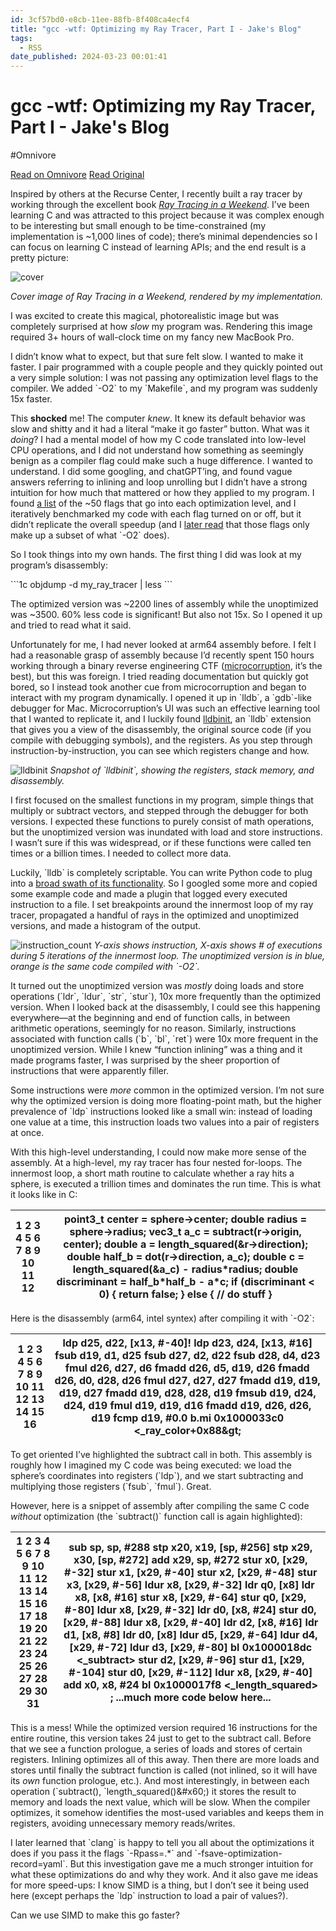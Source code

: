 ```yaml
---
id: 3cf57bd0-e8cb-11ee-88fb-8f408ca4ecf4
title: "gcc -wtf: Optimizing my Ray Tracer, Part I - Jake's Blog"
tags:
  - RSS
date_published: 2024-03-23 00:01:41
---
```


# gcc -wtf: Optimizing my Ray Tracer, Part I - Jake's Blog
#Omnivore

[Read on Omnivore](https://omnivore.app/me/gcc-wtf-optimizing-my-ray-tracer-part-i-jake-s-blog-18e69806eaa)
[Read Original](https://www.jakef.science/posts/gcc-wtf/)



Inspired by others at the Recurse Center, I recently built a ray tracer by working through the excellent book _[Ray Tracing in a Weekend](https:&#x2F;&#x2F;raytracing.github.io&#x2F;books&#x2F;RayTracingInOneWeekend.html)_. I’ve been learning C and was attracted to this project because it was complex enough to be interesting but small enough to be time-constrained (my implementation is \~1,000 lines of code); there’s minimal dependencies so I can focus on learning C instead of learning APIs; and the end result is a pretty picture:

![cover](https:&#x2F;&#x2F;proxy-prod.omnivore-image-cache.app&#x2F;0x0,spvnfz8qZgHjm-3z9jCjiI0Ix5y_FF3FCVeQcWzjN8d0&#x2F;https:&#x2F;&#x2F;www.jakef.science&#x2F;posts&#x2F;gcc-wtf&#x2F;cover.png)

_Cover image of Ray Tracing in a Weekend, rendered by my implementation._

I was excited to create this magical, photorealistic image but was completely surprised at how _slow_ my program was. Rendering this image required 3+ hours of wall-clock time on my fancy new MacBook Pro.

I didn’t know what to expect, but that sure felt slow. I wanted to make it faster. I pair programmed with a couple people and they quickly pointed out a very simple solution: I was not passing any optimization level flags to the compiler. We added &#x60;-O2&#x60; to my &#x60;Makefile&#x60;, and my program was suddenly 15x faster.

This **shocked** me! The computer _knew_. It knew its default behavior was slow and shitty and it had a literal “make it go faster” button. What was it _doing_? I had a mental model of how my C code translated into low-level CPU operations, and I did not understand how something as seemingly benign as a compiler flag could make such a huge difference. I wanted to understand. I did some googling, and chatGPT’ing, and found vague answers referring to inlining and loop unrolling but I didn’t have a strong intuition for how much that mattered or how they applied to my program. I found [a list](https:&#x2F;&#x2F;gcc.gnu.org&#x2F;onlinedocs&#x2F;gcc&#x2F;Optimize-Options.html) of the \~50 flags that go into each optimization level, and I iteratively benchmarked my code with each flag turned on or off, but it didn’t replicate the overall speedup (and I [later read](https:&#x2F;&#x2F;stackoverflow.com&#x2F;questions&#x2F;60386091&#x2F;what-exactly-is-the-difference-between-various-optimization-levels-in-gcc-g) that those flags only make up a subset of what &#x60;-O2&#x60; does).

So I took things into my own hands. The first thing I did was look at my program’s disassembly:

&#x60;&#x60;&#x60;1c
objdump -d my_ray_tracer | less
&#x60;&#x60;&#x60;

The optimized version was \~2200 lines of assembly while the unoptimized was \~3500\. 60% less code is significant! But also not 15x. So I opened it up and tried to read what it said.

Unfortunately for me, I had never looked at arm64 assembly before. I felt I had a reasonable grasp of assembly because I’d recently spent 150 hours working through a binary reverse engineering CTF ([microcorruption](https:&#x2F;&#x2F;microcorruption.com&#x2F;), it’s the best), but this was foreign. I tried reading documentation but quickly got bored, so I instead took another cue from microcorruption and began to interact with my program dynamically. I opened it up in &#x60;lldb&#x60;, a &#x60;gdb&#x60;\-like debugger for Mac. Microcorruption’s UI was such an effective learning tool that I wanted to replicate it, and I luckily found [lldbinit](https:&#x2F;&#x2F;github.com&#x2F;gdbinit&#x2F;lldbinit), an &#x60;lldb&#x60; extension that gives you a view of the disassembly, the original source code (if you compile with debugging symbols), and the registers. As you step through instruction-by-instruction, you can see which registers change and how.

![lldbinit](https:&#x2F;&#x2F;proxy-prod.omnivore-image-cache.app&#x2F;0x0,sfSR-gm4zmIyCEuC6TEYs1iAYYhsYBPsoX3RT5LorU6Q&#x2F;https:&#x2F;&#x2F;www.jakef.science&#x2F;posts&#x2F;gcc-wtf&#x2F;lldbinit.png) _Snapshot of &#x60;lldbinit&#x60;, showing the registers, stack memory, and disassembly._

I first focused on the smallest functions in my program, simple things that multiply or subtract vectors, and stepped through the debugger for both versions. I expected these functions to purely consist of math operations, but the unoptimized version was inundated with load and store instructions. I wasn’t sure if this was widespread, or if these functions were called ten times or a billion times. I needed to collect more data.

Luckily, &#x60;lldb&#x60; is completely scriptable. You can write Python code to plug into a [broad swath of its functionality](https:&#x2F;&#x2F;lldb.llvm.org&#x2F;use&#x2F;python-reference.html). So I googled some more and copied some example code and made a plugin that logged every executed instruction to a file. I set breakpoints around the innermost loop of my ray tracer, propagated a handful of rays in the optimized and unoptimized versions, and made a histogram of the output.

![instruction_count](https:&#x2F;&#x2F;proxy-prod.omnivore-image-cache.app&#x2F;0x0,sFkEByMCQabfqDFm45jYBNroL9Q46LWgFQpYODfoKED0&#x2F;https:&#x2F;&#x2F;www.jakef.science&#x2F;posts&#x2F;gcc-wtf&#x2F;instruction_count.png) _Y-axis shows instruction, X-axis shows # of executions during 5 iterations of the innermost loop. The unoptimized version is in blue, orange is the same code compiled with &#x60;-O2&#x60;._

It turned out the unoptimized version was _mostly_ doing loads and store operations (&#x60;ldr&#x60;, &#x60;ldur&#x60;, &#x60;str&#x60;, &#x60;stur&#x60;), 10x more frequently than the optimized version. When I looked back at the disassembly, I could see this happening everywhere—at the beginning and end of function calls, in between arithmetic operations, seemingly for no reason. Similarly, instructions associated with function calls (&#x60;b&#x60;, &#x60;bl&#x60;, &#x60;ret&#x60;) were 10x more frequent in the unoptimized version. While I knew “function inlining” was a thing and it made programs faster, I was surprised by the sheer proportion of instructions that were apparently filler.

Some instructions were _more_ common in the optimized version. I’m not sure why the optimized version is doing more floating-point math, but the higher prevalence of &#x60;ldp&#x60; instructions looked like a small win: instead of loading one value at a time, this instruction loads two values into a pair of registers at once.

With this high-level understanding, I could now make more sense of the assembly. At a high-level, my ray tracer has four nested for-loops. The innermost loop, a short math routine to calculate whether a ray hits a sphere, is executed a trillion times and dominates the run time. This is what it looks like in C:

| 1  2  3  4  5  6  7  8  9 10 11 12 | point3\_t center &#x3D; sphere\-&gt;center; double radius &#x3D; sphere\-&gt;radius; vec3\_t a\_c &#x3D; subtract(r-&gt;origin, center); double a &#x3D; length\_squared(&amp;r-&gt;direction); double half\_b &#x3D; dot(r-&gt;direction, a\_c); double c &#x3D; length\_squared(&amp;a\_c) - radius\*radius; double discriminant &#x3D; half\_b\*half\_b - a\*c; if (discriminant &lt; 0) {   return false; } else {    &#x2F;&#x2F; do stuff } |
| ---------------------------------- | -------------------------------------------------------------------------------------------------------------------------------------------------------------------------------------------------------------------------------------------------------------------------------------------------------------------------------------------------------------------------- |

Here is the disassembly (arm64, intel syntex) after compiling it with &#x60;-O2&#x60;:

| 1  2  3  4  5  6  7  8  9 10 11 12 13 14 15 16 | ldp     d25, d22, \[x13, #-40\]! ldp     d23, d24, \[x13, #16\] fsub    d19, d1, d25 fsub    d27, d2, d22 fsub    d28, d4, d23 fmul    d26, d27, d6 fmadd   d26, d5, d19, d26 fmadd   d26, d0, d28, d26 fmul    d27, d27, d27 fmadd   d19, d19, d19, d27 fmadd   d19, d28, d28, d19 fmsub   d19, d24, d24, d19 fmul    d19, d19, d16 fmadd   d19, d26, d26, d19 fcmp    d19, #0.0 b.mi    0x1000033c0 &lt;\_ray\_color+0x88\&gt; |
| ---------------------------------------------- | -------------------------------------------------------------------------------------------------------------------------------------------------------------------------------------------------------------------------------------------------------------------------------------------------------------------------------------------------------------------------------------------------------------------------- |

To get oriented I’ve highlighted the subtract call in both. This assembly is roughly how I imagined my C code was being executed: we load the sphere’s coordinates into registers (&#x60;ldp&#x60;), and we start subtracting and multiplying those registers (&#x60;fsub&#x60;, &#x60;fmul&#x60;). Great.

However, here is a snippet of assembly after compiling the same C code _without_ optimization (the &#x60;subtract()&#x60; function call is again highlighted):

| 1  2  3  4  5  6  7  8  9 10 11 12 13 14 15 16 17 18 19 20 21 22 23 24 25 26 27 28 29 30 31 | sub     sp, sp, #288 stp     x20, x19, \[sp, #256\] stp     x29, x30, \[sp, #272\] add     x29, sp, #272 stur    x0, \[x29, #\-32\] stur    x1, \[x29, #\-40\] stur    x2, \[x29, #\-48\] stur    x3, \[x29, #\-56\] ldur    x8, \[x29, #\-32\] ldr     q0, \[x8\] ldr     x8, \[x8, #16\] stur    x8, \[x29, #\-64\] stur    q0, \[x29, #\-80\] ldur    x8, \[x29, #\-32\] ldr     d0, \[x8, #24\] stur    d0, \[x29, #\-88\] ldur    x8, \[x29, #\-40\] ldr     d2, \[x8, #16\] ldr     d1, \[x8, #8\] ldr     d0, \[x8\] ldur    d5, \[x29, #\-64\] ldur    d4, \[x29, #\-72\] ldur    d3, \[x29, #\-80\] bl      0x1000018dc &lt;\_subtract&gt; stur    d2, \[x29, #\-96\] stur    d1, \[x29, #\-104\] stur    d0, \[x29, #\-112\] ldur    x8, \[x29, #\-40\] add     x0, x8, #24 bl      0x1000017f8 &lt;\_length\_squared&gt; ; ...much more code below here... |
| ------------------------------------------------------------------------------------------- | --------------------------------------------------------------------------------------------------------------------------------------------------------------------------------------------------------------------------------------------------------------------------------------------------------------------------------------------------------------------------------------------------------------------------------------------------------------------------------------------------------------------------------------------------------------------------------------------------------------------------------------------------------------------------------------------------------------------------------------------------------------------------------------------------------------------------------------------------------- |

This is a mess! While the optimized version required 16 instructions for the entire routine, this version takes 24 just to get to the subtract call. Before that we see a function prologue, a series of loads and stores of certain registers. Inlining optimizes all of this away. Then there are more loads and stores until finally the subtract function is called (not inlined, so it will have its _own_ function prologue, etc.). And most interestingly, in between each operation (&#x60;subtract(), &#x60;length\_squared()\&#x60;) it stores the result to memory and loads the next value, which will be slow. When the compiler optimizes, it somehow identifies the most-used variables and keeps them in registers, avoiding unnecessary memory reads&#x2F;writes.

I later learned that &#x60;clang&#x60; is happy to tell you all about the optimizations it does if you pass it the flags &#x60;-Rpass&#x3D;.*&#x60; and &#x60;-fsave-optimization-record&#x3D;yaml&#x60;. But this investigation gave me a much stronger intuition for what these optimizations do and why they work. And it also gave me ideas for more speed-ups: I know SIMD is a thing, but I don’t see it being used here (except perhaps the &#x60;ldp&#x60; instruction to load a pair of values?).

Can we use SIMD to make this go faster?